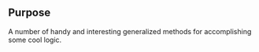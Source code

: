## Purpose
A number of handy and interesting generalized methods for accomplishing some cool logic.

